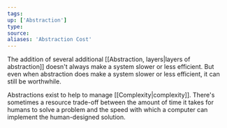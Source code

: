 ```yaml
---
tags:
up: ['Abstraction']
type:
source:
aliases: 'Abstraction Cost'
---
```


The addition of several additional [[Abstraction, layers|layers of abstraction]] doesn't always make a system slower or less efficient. But even when abstraction does make a system slower or less efficient, it can still be worthwhile.

Abstractions exist to help to manage [[Complexity|complexity]]. There's sometimes a resource trade-off between the amount of time it takes for humans to solve a problem and the speed with which a computer can implement the human-designed solution.
